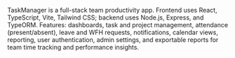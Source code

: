 TaskManager is a full-stack team productivity app. Frontend uses React, TypeScript, Vite, Tailwind CSS; backend uses Node.js, Express, and TypeORM. Features: dashboards, task and project management, attendance (present/absent), leave and WFH requests, notifications, calendar views, reporting, user authentication, admin settings, and exportable reports for team time tracking and performance insights.
